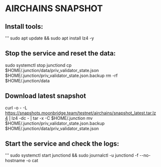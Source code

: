 # AIRCHAINS SNAPSHOT
## Install tools:
'''
sudo apt update && sudo apt install lz4 -y


## Stop the service and reset the data:

sudo systemctl stop junctiond
cp $HOME/.junction/data/priv_validator_state.json $HOME/.junction/priv_validator_state.json.backup
rm -rf $HOME/.junction/data


## Download latest snapshot

curl -o - -L https://snapshots.moonbridge.team/testnet/airchains/snapshot_latest.tar.lz4 | lz4 -dc - | tar -x -C $HOME/.junction
mv $HOME/.junction/priv_validator_state.json.backup $HOME/.junction/data/priv_validator_state.json

## Start the service and check the logs:
'''
sudo systemctl start junctiond && sudo journalctl -u junctiond -f --no-hostname -o cat